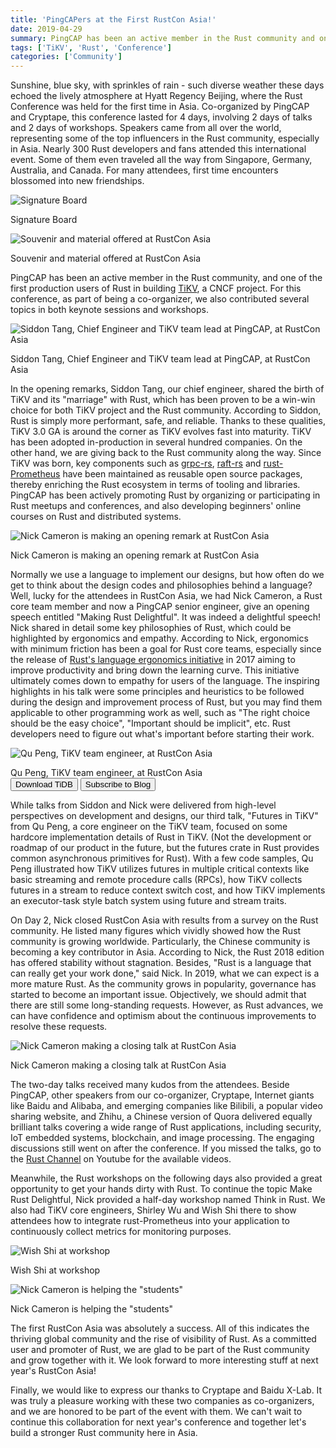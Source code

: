 ```yaml
---
title: 'PingCAPers at the First RustCon Asia!'
date: 2019-04-29
summary: PingCAP has been an active member in the Rust community and one of the first production users of Rust in building TiKV. As part of being a co-organizer for the first RustCon Asia, PingCAP also contributed several topics in both keynote sessions and workshops.
tags: ['TiKV', 'Rust', 'Conference']
categories: ['Community']
---
```


Sunshine, blue sky, with sprinkles of rain - such diverse weather these days echoed the lively atmosphere at Hyatt Regency Beijing, where the Rust Conference was held for the first time in Asia. Co-organized by PingCAP and Cryptape, this conference lasted for 4 days, involving 2 days of talks and 2 days of workshops. Speakers came from all over the world, representing some of the top influencers in the Rust community, especially in Asia. Nearly 300 Rust developers and fans attended this international event. Some of them even traveled all the way from Singapore, Germany, Australia, and Canada. For many attendees, first time encounters  blossomed into new friendships.

![Signature Board](media/signature-board.png)
<div class="caption-center"> Signature Board </div>

![Souvenir and material offered at RustCon Asia](media/souvenir-and-material-offered-at-rustcon-asia.png)
<div class="caption-center"> Souvenir and material offered at RustCon Asia </div>

PingCAP has been an active member in the Rust community, and one of the first production users of Rust in building [TiKV](https://github.com/tikv/tikv), a CNCF project. For this conference, as part of being a co-organizer, we also contributed several topics in both keynote sessions and workshops.

![Siddon Tang, Chief Engineer and TiKV team lead at PingCAP, at RustCon Asia](media/siddon-tang-at-rustcon-asia.png)
<div class="caption-center"> Siddon Tang, Chief Engineer and TiKV team lead at PingCAP, at RustCon Asia </div>

In the opening remarks, Siddon Tang, our chief engineer, shared the birth of TiKV and its "marriage" with Rust, which has been proven to be a win-win choice for both TiKV project and the Rust community. According to Siddon, Rust is simply more performant, safe, and reliable. Thanks to these qualities, TiKV 3.0 GA is around the corner as TiKV evolves fast into maturity. TiKV has been adopted in-production in several hundred companies. On the other hand, we are giving back to the Rust community along the way. Since TiKV was born, key components such as [grpc-rs](https://github.com/pingcap/grpc-rs), [raft-rs](https://github.com/pingcap/raft-rs) and [rust-Prometheus](https://github.com/pingcap/rust-prometheus) have been maintained as reusable open source packages, thereby enriching the Rust ecosystem in terms of tooling and libraries. PingCAP has been actively promoting Rust by organizing or participating in Rust meetups and conferences, and also developing beginners' online courses on Rust and distributed systems.

![Nick Cameron is making an opening remark at RustCon Asia](media/nick-cameron-is-making-an-opening-remark-at-rustcon-asia.png)
<div class="caption-center"> Nick Cameron is making an opening remark at RustCon Asia </div>

Normally we use a language to implement our designs, but how often do we get to think about the design codes and philosophies behind a language? Well, lucky for the attendees in RustCon Asia, we had Nick Cameron, a Rust core team member and now a PingCAP senior engineer, give an opening speech entitled "Making Rust Delightful". It was indeed a delightful speech! Nick shared in detail some key philosophies of Rust, which could be highlighted by ergonomics and empathy. According to Nick, ergonomics with minimum friction has been a goal for Rust core teams, especially since the release of [Rust's language ergonomics initiative](https://blog.rust-lang.org/2017/03/02/lang-ergonomics.html) in 2017 aiming to improve productivity and bring down the learning curve. This initiative ultimately comes down to empathy for users of the language. The inspiring highlights in his talk were some principles and heuristics to be followed during the design and improvement process of Rust, but you may find them applicable to other programming work as well, such as "The right choice should be the easy choice", "Important should be implicit", etc. Rust developers need to figure out what's important before starting their work.

![Qu Peng, TiKV team engineer, at RustCon Asia](media/qu-peng-at-rustcon-asia.png)
<div class="caption-center"> Qu Peng, TiKV team engineer, at RustCon Asia </div>

<div class="trackable-btns">
    <a href="https://pingcap.com/download" onclick="trackViews('PingCAPers at the First RustCon Asia!', 'download-tidb-btn-middle')"><button>Download TiDB</button></a>
    <a href="https://share.hsforms.com/1e2W03wLJQQKPd1d9rCbj_Q2npzm" onclick="trackViews('PingCAPers at the First RustCon Asia!', 'subscribe-blog-btn-middle')"><button>Subscribe to Blog</button></a>
</div>

While talks from Siddon and Nick were delivered from high-level perspectives on development and designs, our third talk, "Futures in TiKV" from Qu Peng, a core engineer on the TiKV team, focused on some hardcore implementation details of Rust in TiKV. (Not the development or roadmap of our product in the future, but the futures crate in Rust provides common asynchronous primitives for Rust). With a few code samples, Qu Peng illustrated how TiKV utilizes futures in multiple critical contexts like basic streaming and remote procedure calls (RPCs), how TiKV collects futures in a stream to reduce context switch cost, and how TiKV implements an executor-task style batch system using future and stream traits.

On Day 2, Nick closed RustCon Asia with results from a survey on the Rust community. He listed many figures which vividly showed how the Rust community is growing worldwide. Particularly, the Chinese community is becoming a key contributor in Asia. According to Nick, the Rust 2018 edition has offered stability without stagnation. Besides, "Rust is a language that can really get your work done," said Nick. In 2019, what we can expect is a more mature Rust. As the community grows in popularity, governance has started to become an important issue. Objectively, we should admit that there are still some long-standing requests. However, as Rust advances, we can have confidence and optimism about the continuous improvements to resolve these requests.

![Nick Cameron making a closing talk at RustCon Asia](media/nick-cameron-making-a-closing-talk-at-rustcon-asia.png)
<div class="caption-center"> Nick Cameron making a closing talk at RustCon Asia </div>

The two-day talks received many kudos from the attendees. Beside PingCAP, other speakers from our co-organizer, Cryptape, Internet giants like Baidu and Alibaba, and emerging companies like Bilibili, a popular video sharing website, and Zhihu, a Chinese version of Quora delivered equally brilliant talks covering a wide range of Rust applications, including security, IoT embedded systems, blockchain, and image processing. The engaging discussions still went on after the conference. If you missed the talks, go to the [Rust Channel](https://www.youtube.com/channel/UCaYhcUwRBNscFNUKTjgPFiA) on Youtube for the available videos.

Meanwhile, the Rust workshops on the following days also provided a great opportunity to get your hands dirty with Rust. To continue the topic Make Rust Delightful, Nick provided a half-day workshop named Think in Rust. We also had TiKV core engineers, Shirley Wu and Wish Shi there to show attendees how to integrate rust-Prometheus into your application to continuously collect metrics for monitoring purposes.

![Wish Shi at workshop](media/wish-shi-at-workshop.png)
<div class="caption-center"> Wish Shi at workshop </div>

![Nick Cameron is helping the "students"](media/nick-cameron-is-helping-the-students.png)
<div class="caption-center"> Nick Cameron is helping the "students" </div>

The first RustCon Asia was absolutely a success. All of this indicates the thriving global community and the rise of visibility of Rust. As a committed user and promoter of Rust, we are glad to be part of the Rust community and grow together with it. We look forward to more interesting stuff at next year's RustCon Asia!

Finally, we would like to express our thanks to Cryptape and Baidu X-Lab. It was truly a pleasure working with these two companies as co-organizers, and we are honored to be part of the event with them. We can't wait to continue this collaboration for next year's conference and together let's build a stronger Rust community here in Asia.
